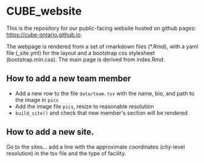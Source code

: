# CUBE_website

This is the repository for our public-facing website hosted on github pages: https://cube-ontario.github.io.  

The webpage is rendered from a set of rmarkdown files (*.Rmd), with a yaml file (_site.yml) for the layout and a bootstrap css stylesheet (bootstrap.min.css). The main page is derived from index.Rmd.

## How to add a new team member

- Add a new row to the file `data/team.tsv` with the name, bio, and path to the image in `pics`
- Add the image file `pics`, resize to reasonable resolution
- `build_site()` and check that new member's section will be rendered

## How to add a new site.

Go to the sites... add a line with the approximate coordinates (city-level resolution) in the tsv file and the type of facility.